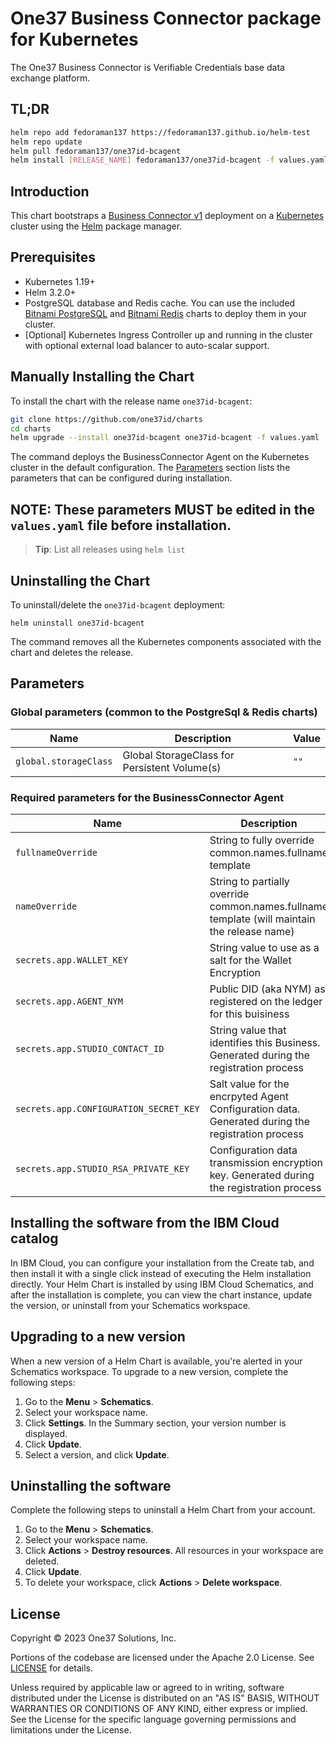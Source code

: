# One37 Business Connector package for Kubernetes

The One37 Business Connector is Verifiable Credentials base data exchange platform.

## TL;DR

```bash
helm repo add fedoraman137 https://fedoraman137.github.io/helm-test
helm repo update
helm pull fedoraman137/one37id-bcagent
helm install [RELEASE_NAME] fedoraman137/one37id-bcagent -f values.yaml
```

## Introduction

This chart bootstraps a [Business Connector v1]() deployment on a [Kubernetes](https://kubernetes.io) cluster using the [Helm](https://helm.sh) package manager.

## Prerequisites

- Kubernetes 1.19+
- Helm 3.2.0+
- PostgreSQL database and Redis cache. You can use the included [Bitnami PostgreSQL]() and [Bitnami Redis]() charts to deploy them in your cluster.
- [Optional] Kubernetes Ingress Controller up and running in the cluster with optional external load balancer to auto-scalar support.

## Manually Installing the Chart

To install the chart with the release name `one37id-bcagent`:

```bash
git clone https://github.com/one37id/charts
cd charts
helm upgrade --install one37id-bcagent one37id-bcagent -f values.yaml
```

The command deploys the BusinessConnector Agent on the Kubernetes cluster in the default configuration. The [Parameters](#parameters) section lists the parameters that can be configured during installation.

## NOTE: These parameters MUST be edited in the `values.yaml` file before installation.

> **Tip**: List all releases using `helm list`

## Uninstalling the Chart

To uninstall/delete the `one37id-bcagent` deployment:

```console
helm uninstall one37id-bcagent
```

The command removes all the Kubernetes components associated with the chart and deletes the release.

## Parameters

### Global parameters (common to the PostgreSql & Redis charts)

| Name                      | Description                                            | Value |
| ------------------------- | ------------------------------------------------------ | ----- |
| `global.storageClass`     | Global StorageClass for Persistent Volume(s)           | `""`  |

### Required parameters for the BusinessConnector Agent

| Name                                  | Description                                                                                       | Value           |
| --------------------------------------| --------------------------------------------------------------------------------------------------| --------------- |
| `fullnameOverride`                    | String to fully override common.names.fullname template                                           | `""`            |
| `nameOverride`                        | String to partially override common.names.fullname template (will maintain the release name)      | `""`            |
| `secrets.app.WALLET_KEY`              | String value to use as a salt for the Wallet Encryption                                           | `""`            |
| `secrets.app.AGENT_NYM`               | Public DID (aka NYM) as registered on the ledger for this buisiness                               | `""`            |
| `secrets.app.STUDIO_CONTACT_ID`       | String value that identifies this Business. Generated during the registration process             | `""`            |
| `secrets.app.CONFIGURATION_SECRET_KEY`| Salt value for the encrpyted Agent Configuration data. Generated during the registration process  | `""`            |
| `secrets.app.STUDIO_RSA_PRIVATE_KEY`  | Configuration data transmission encryption key. Generated during the registration process         | `""`            |

## Installing the software from the IBM Cloud catalog

In IBM Cloud, you can configure your installation from the Create tab, and then install it with a single click instead of executing the Helm installation directly. Your Helm Chart is installed by using IBM Cloud Schematics, and after the installation is complete, you can view the chart instance, update the version, or uninstall from your Schematics workspace.

## Upgrading to a new version

When a new version of a Helm Chart is available, you're alerted in your Schematics workspace. To upgrade to a new version, complete the following steps:

1. Go to the **Menu** > **Schematics**.
2. Select your workspace name.
3. Click **Settings**. In the Summary section, your version number is displayed.
4. Click **Update**.
5. Select a version, and click **Update**.

## Uninstalling the software

Complete the following steps to uninstall a Helm Chart from your account.

1. Go to the **Menu** > **Schematics**.
2. Select your workspace name.
3. Click **Actions** > **Destroy resources**. All resources in your workspace are deleted.
4. Click **Update**.
5. To delete your workspace, click **Actions** > **Delete workspace**.

## License

Copyright &copy; 2023 One37 Solutions, Inc.

Portions of the codebase are licensed under the Apache 2.0 License. See [LICENSE](LICENSE) for details.

Unless required by applicable law or agreed to in writing, software
distributed under the License is distributed on an "AS IS" BASIS,
WITHOUT WARRANTIES OR CONDITIONS OF ANY KIND, either express or implied.
See the License for the specific language governing permissions and
limitations under the License.

